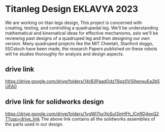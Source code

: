 # Titanleg Design EKLAVYA 2023
We are working on titan legs design, This project is concerned with creating, testing, and controlling a quadrupedal leg. We'll be understanding mathematical and kinematical ideas for effective mechanisms, aslo we'll be reviewing past designs of a quadruped leg and then designing our own version. Many quadruped projects like the MIT Cheetah, Stanford doggo, IISCstoch have been made, the research Papers published on these robots will he studies thoroughly for analysis and design aspects. 
## drive link 
https://drive.google.com/drive/folders/14rB3PaadOdzT6qz0VS9wnxuEa2b5UEA0

## drive link for solidworks design
https://drive.google.com/drive/folders/1ygWI7lurXpSul3inHFh_lCnftD4exQ2T?usp=drive_link
The above link contains all the solidworks assemblies of the parts used in our design.

